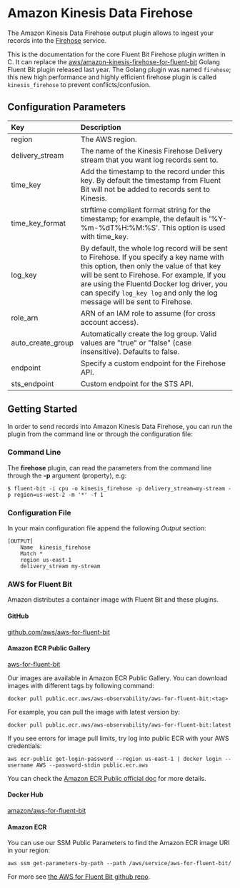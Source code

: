 # Amazon Kinesis Data Firehose

The Amazon Kinesis Data Firehose output plugin allows to ingest your records into the [Firehose](https://aws.amazon.com/kinesis/data-firehose/) service.

This is the documentation for the core Fluent Bit Firehose plugin written in C. It can replace the [aws/amazon-kinesis-firehose-for-fluent-bit](https://github.com/aws/amazon-kinesis-firehose-for-fluent-bit) Golang Fluent Bit plugin released last year. The Golang plugin was named `firehose`; this new high performance and highly efficient firehose plugin is called `kinesis_firehose` to prevent conflicts/confusion.

## Configuration Parameters

| Key | Description |
| :--- | :--- |
| region | The AWS region. |
| delivery\_stream | The name of the Kinesis Firehose Delivery stream that you want log records sent to. |
| time\_key | Add the timestamp to the record under this key. By default the timestamp from Fluent Bit will not be added to records sent to Kinesis. |
| time\_key\_format | strftime compliant format string for the timestamp; for example, the default is '%Y-%m-%dT%H:%M:%S'. This option is used with time\_key. |
| log\_key | By default, the whole log record will be sent to Firehose. If you specify a key name with this option, then only the value of that key will be sent to Firehose. For example, if you are using the Fluentd Docker log driver, you can specify `log_key log` and only the log message will be sent to Firehose. |
| role\_arn | ARN of an IAM role to assume \(for cross account access\). |
| auto\_create\_group | Automatically create the log group. Valid values are "true" or "false" \(case insensitive\). Defaults to false. |
| endpoint | Specify a custom endpoint for the Firehose API. |
| sts\_endpoint | Custom endpoint for the STS API. |

## Getting Started

In order to send records into Amazon Kinesis Data Firehose, you can run the plugin from the command line or through the configuration file:

### Command Line

The **firehose** plugin, can read the parameters from the command line through the **-p** argument \(property\), e.g:

```text
$ fluent-bit -i cpu -o kinesis_firehose -p delivery_stream=my-stream -p region=us-west-2 -m '*' -f 1
```

### Configuration File

In your main configuration file append the following _Output_ section:

```text
[OUTPUT]
    Name  kinesis_firehose
    Match *
    region us-east-1
    delivery_stream my-stream
```

### AWS for Fluent Bit

Amazon distributes a container image with Fluent Bit and these plugins.

#### GitHub

[github.com/aws/aws-for-fluent-bit](https://github.com/aws/aws-for-fluent-bit)

#### Amazon ECR Public Gallery

[aws-for-fluent-bit](https://gallery.ecr.aws/aws-observability/aws-for-fluent-bit)

Our images are available in Amazon ECR Public Gallery. You can download images with different tags by following command:

```text
docker pull public.ecr.aws/aws-observability/aws-for-fluent-bit:<tag>
```

For example, you can pull the image with latest version by:

```text
docker pull public.ecr.aws/aws-observability/aws-for-fluent-bit:latest
```

If you see errors for image pull limits, try log into public ECR with your AWS credentials:

```text
aws ecr-public get-login-password --region us-east-1 | docker login --username AWS --password-stdin public.ecr.aws
```

You can check the [Amazon ECR Public official doc](https://docs.aws.amazon.com/AmazonECR/latest/public/get-set-up-for-amazon-ecr.html) for more details.

#### Docker Hub

[amazon/aws-for-fluent-bit](https://hub.docker.com/r/amazon/aws-for-fluent-bit/tags)

#### Amazon ECR

You can use our SSM Public Parameters to find the Amazon ECR image URI in your region:

```text
aws ssm get-parameters-by-path --path /aws/service/aws-for-fluent-bit/
```

For more see [the AWS for Fluent Bit github repo](https://github.com/aws/aws-for-fluent-bit#public-images).

